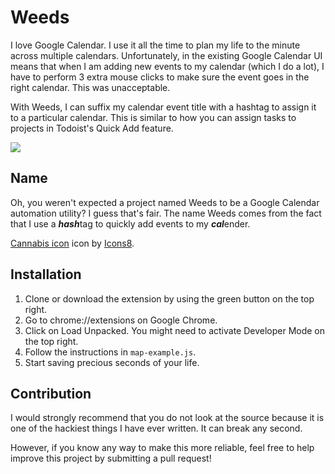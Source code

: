 # Weeds

I love Google Calendar. I use it all the time to plan my life to the minute across multiple calendars. Unfortunately, in the existing Google Calendar UI means that when I am adding new events to my calendar (which I do a lot), I have to perform 3 extra mouse clicks to make sure the event goes in the right calendar. This was unacceptable.

With Weeds, I can suffix my calendar event title with a hashtag to assign it to a particular calendar. This is similar to how you can assign tasks to projects in Todoist's Quick Add feature.

![](demo.gif)

## Name

Oh, you weren't expected a project named Weeds to be a Google Calendar automation utility? I guess that's fair. The name Weeds comes from the fact that I use a ***hash***tag to quickly add events to my ***cal***ender.

[Cannabis icon](https://icons8.com/icons/set/marijuana-leaf) icon by [Icons8](https://icons8.com).

## Installation

1. Clone or download the extension by using the green button on the top right.
2. Go to chrome://extensions on Google Chrome.
3. Click on Load Unpacked. You might need to activate Developer Mode on the top right.
4. Follow the instructions in `map-example.js`.
5. Start saving precious seconds of your life.

## Contribution

I would strongly recommend that you do not look at the source because it is one of the hackiest things I have ever written. It can break any second.

However, if you know any way to make this more reliable, feel free to help improve this project by submitting a pull request!